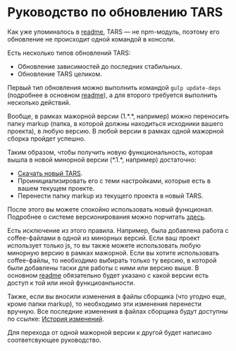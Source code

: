 Руководство по обновлению TARS
==============================

Как уже упоминалось в <a href="https://github.com/artem-malko/tars/blob/master/README.md" target="_blank">readme</a>, TARS — не npm-модуль, поэтому его обновление не происходит одной командой в консоли.

Есть несколько типов обновлений TARS:
* Обновление зависимостей до последних стабильных.
* Обновление TARS целиком.

Первый тип обновления можно выполнить командой `gulp update-deps` (подробнее в основном <a href="https://github.com/artem-malko/tars#%D0%9E%D1%81%D0%BD%D0%BE%D0%B2%D0%BD%D1%8B%D0%B5-%D0%BA%D0%BE%D0%BC%D0%B0%D0%BD%D0%B4%D1%8B" target="_blank">readme</a>), а для второго требуется выполнить несколько действий.

Вообще, в рамках мажорной версии (1.\*.\*, например) можно переносить папку markup (папка, в которой должны находиться исходники вашего проекта), в любую версию. В любой версии в рамках одной мажорной сборка пройдет успешно.

Таким образом, чтобы получить новую функциональность, которая вышла в новой минорной версии (\*.1.\*, например) достаточно:
* <a href="https://github.com/artem-malko/tars/archive/master.zip">Скачать новый TARS</a>.
* Проинициализировать его с теми настройками, которые есть в вашем текущем проекте.
* Перенести папку markup из текущего проекта в новый TARS.

После этого вы можете спокойно использовать новый функционал.
Подробнее о системе версионирования можно порчитать <a href="http://semver.org/lang/ru/" target="_blank">здесь</a>.

Есть исключение из этого правила. Например, была добавлена работа с coffee-файлами в одной из минорных версий. Если ваш проект использует только js, то вы также можете использовать любую минорную версию в рамках мажорной. Если вы хотите использовать coffee-файлы, то необходимо выбирать только ту версию, в которой были добавлены таски для работы с ними или версию выше.
В основном <a href="https://github.com/artem-malko/tars/blob/master/README.md" target="_blank">readme</a> обязательно будет указано с какой версии есть доступ к той или иной функциоанльности.

Также, если вы вносили изменения в файлы сборщика (что угодно еще, кроме папки markup), то необходимо эти изменения перенести вручную. Все последние изменения в файлах сборщика будут доступны по ссылке: <a href="https://github.com/artem-malko/tars/blob/master/docs/changelog.md">История изменений</a>.

Для перехода от одной мажорной версии к другой будет написано соответсвующее руководство.


